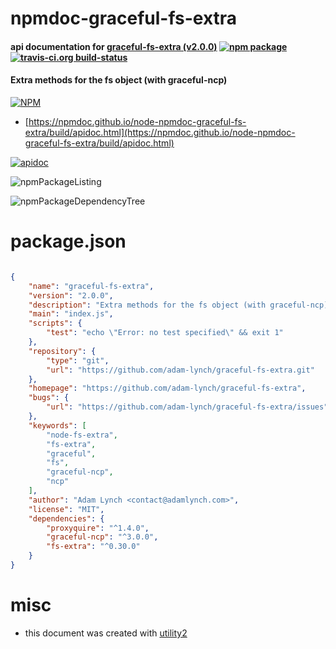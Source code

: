 # npmdoc-graceful-fs-extra

#### api documentation for  [graceful-fs-extra (v2.0.0)](https://github.com/adam-lynch/graceful-fs-extra)  [![npm package](https://img.shields.io/npm/v/npmdoc-graceful-fs-extra.svg?style=flat-square)](https://www.npmjs.org/package/npmdoc-graceful-fs-extra) [![travis-ci.org build-status](https://api.travis-ci.org/npmdoc/node-npmdoc-graceful-fs-extra.svg)](https://travis-ci.org/npmdoc/node-npmdoc-graceful-fs-extra)

#### Extra methods for the fs object (with graceful-ncp)

[![NPM](https://nodei.co/npm/graceful-fs-extra.png?downloads=true&downloadRank=true&stars=true)](https://www.npmjs.com/package/graceful-fs-extra)

- [https://npmdoc.github.io/node-npmdoc-graceful-fs-extra/build/apidoc.html](https://npmdoc.github.io/node-npmdoc-graceful-fs-extra/build/apidoc.html)

[![apidoc](https://npmdoc.github.io/node-npmdoc-graceful-fs-extra/build/screenCapture.buildCi.browser.%252Ftmp%252Fbuild%252Fapidoc.html.png)](https://npmdoc.github.io/node-npmdoc-graceful-fs-extra/build/apidoc.html)

![npmPackageListing](https://npmdoc.github.io/node-npmdoc-graceful-fs-extra/build/screenCapture.npmPackageListing.svg)

![npmPackageDependencyTree](https://npmdoc.github.io/node-npmdoc-graceful-fs-extra/build/screenCapture.npmPackageDependencyTree.svg)



# package.json

```json

{
    "name": "graceful-fs-extra",
    "version": "2.0.0",
    "description": "Extra methods for the fs object (with graceful-ncp)",
    "main": "index.js",
    "scripts": {
        "test": "echo \"Error: no test specified\" && exit 1"
    },
    "repository": {
        "type": "git",
        "url": "https://github.com/adam-lynch/graceful-fs-extra.git"
    },
    "homepage": "https://github.com/adam-lynch/graceful-fs-extra",
    "bugs": {
        "url": "https://github.com/adam-lynch/graceful-fs-extra/issues"
    },
    "keywords": [
        "node-fs-extra",
        "fs-extra",
        "graceful",
        "fs",
        "graceful-ncp",
        "ncp"
    ],
    "author": "Adam Lynch <contact@adamlynch.com>",
    "license": "MIT",
    "dependencies": {
        "proxyquire": "^1.4.0",
        "graceful-ncp": "^3.0.0",
        "fs-extra": "^0.30.0"
    }
}
```



# misc
- this document was created with [utility2](https://github.com/kaizhu256/node-utility2)
